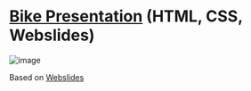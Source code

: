 # [Bike Presentation](https://sergeyserkov.github.io/BikePresentation/) (HTML, CSS, Webslides)

![image](https://user-images.githubusercontent.com/68920116/114434997-52d11580-9bcc-11eb-8c2c-8a5c291c82e6.png)


Based on [Webslides](https://github.com/webslides/webslides/)
